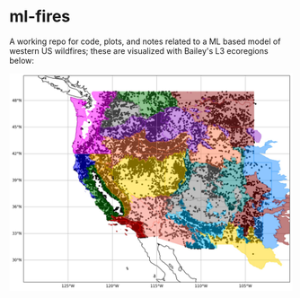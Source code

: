 # ml-fires
A working repo for code, plots, and notes related to a ML based model of western US wildfires; these are visualized with Bailey's L3 ecoregions below:

![plot](./plots/all_regions.jpg?raw=true)

